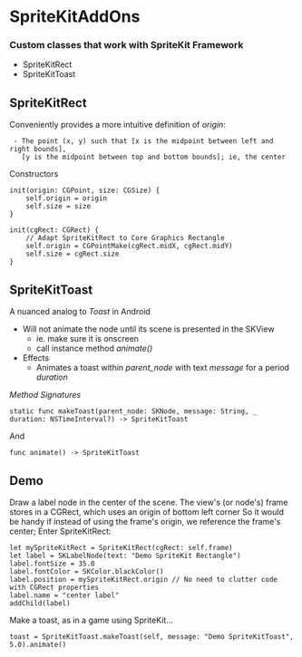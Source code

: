 # SpriteKitAddOns
### Custom classes that work with SpriteKit Framework
- SpriteKitRect
- SpriteKitToast

## SpriteKitRect
Conveniently provides a more intuitive definition of _origin_:

     - The point (x, y) such that [x is the midpoint between left and right bounds], 
       [y is the midpoint between top and bottom bounds]; ie, the center
         
Constructors

    init(origin: CGPoint, size: CGSize) {
        self.origin = origin
        self.size = size
    }
    
    init(cgRect: CGRect) {
        // Adapt SpriteKitRect to Core Graphics Rectangle
        self.origin = CGPointMake(cgRect.midX, cgRect.midY)
        self.size = cgRect.size
    }         
         

## SpriteKitToast
A nuanced analog to _Toast_ in Android

- Will not animate the node until its scene is presented in the SKView
    - ie. make sure it is onscreen
    - call instance method _animate()_
- Effects
    - Animates a toast within _parent_node_ with text _message_ for a period _duration_

_Method Signatures_

    static func makeToast(parent_node: SKNode, message: String, _ duration: NSTimeInterval?) -> SpriteKitToast
And

    func animate() -> SpriteKitToast
    
## Demo

Draw a label node in the center of the scene.
The view's (or node's) frame stores in a CGRect, which uses an origin of bottom left corner
So it would be handy if instead of using the frame's origin, we reference the frame's center;
Enter SpriteKitRect:
    
    let mySpriteKitRect = SpriteKitRect(cgRect: self.frame)
    let label = SKLabelNode(text: "Demo SpriteKit Rectangle")
    label.fontSize = 35.0
    label.fontColor = SKColor.blackColor()
    label.position = mySpriteKitRect.origin // No need to clutter code with CGRect properties
    label.name = "center label"
    addChild(label)
    
Make a toast, as in a game using SpriteKit...
    
    toast = SpriteKitToast.makeToast(self, message: "Demo SpriteKitToast", 5.0).animate()
